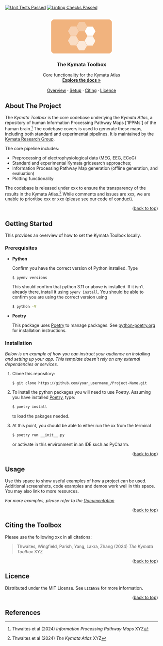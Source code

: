 [![Unit Tests Passed](https://github.com/kymata-atlas/kymata-toolbox/actions/workflows/perform-unit-tests.yml/badge.svg)](https://github.com/kymata-atlas/kymata-toolbox/actions/workflows/perform-unit-tests.yml)
[![Linting Checks Passed](https://github.com/kymata-atlas/kymata-toolbox/actions/workflows/lint-and-check-formatting.yml/badge.svg)](https://github.com/kymata-atlas/kymata-toolbox/actions/workflows/lint-and-check-formatting.yml)

<!-- PROJECT LOGO -->
<br />
<div align="center">
  <a href="https://github.com/othneildrew/Best-README-Template">
    <img src="docs/assets/images/toolbox_logo.png" alt="Logo" width="200" height="112">
  </a>

  <h3 align="center">The Kymata Toolbox</h3>

  <p align="center">
    Core functionality for the Kymata Atlas
    <br />
    <a href="#xxx"><strong>Explore the docs »</strong></a>
    <br />
    <br />
    <a href="#About The Project">Overview</a>
    ·
    <a href="#Getting Started">Setup</a>
    ·
    <a href="#Citing the Toolbox">Citing</a>
    ·
    <a href="#Licence">Licence</a>

  </p>
</div>

## About The Project

The _Kymata Toolbox_ is the core codebase underlying the _Kymata Atlas_, a repository of human Information Processing
Pathway Maps ['IPPMs'] of the human brain.[^1] The codebase covers is used to generate these maps, including both
standard and experimental pipelines. It is maintained by the [Kymata Research Group](https://kymata.org).

The core pipeline includes:
* Preprocessing of electrophysiological data (MEG, EEG, ECoG)
* Standard and experimental Kymata gridsearch approaches;
* Information Processing Pathway Map generation (offline generation, and evaluation)
* Plotting functionality

The codebase is released under xxx to ensure the transparency of the results in the Kymata Atlas.[^2] While comments and
issues are xxx, we are unable to prioritise xxx or xxx (please see our code of conduct).

<p align="right">(<a href="#readme-top">back to top</a>)</p>

<!-- GETTING STARTED -->
## Getting Started

This provides an overview of how to set the Kymata Toolbox locally.

### Prerequisites

* **Python**

   Confirm you have the correct version of Python installed. Type
   ```sh
   $ pyenv versions
   ```
   This should confirm that python 3.11 or above is installed. If it isn't already there,
   install it using `pyenv install`. You should be able to confirm
   you are using the correct version using
   ```sh
   $ python -V
   ```
* **Poetry**

  This package uses [Poetry](https://python-poetry.org/) to manage packages. See [python-poetry.org](https://python-poetry.org/docs/#installing-with-the-official-installer) for installation instructions.

### Installation

_Below is an example of how you can instruct your audience on installing and setting up your app. This template doesn't rely on any external dependencies or services._

1. Clone this repository:
   ```sh
   $ git clone https://github.com/your_username_/Project-Name.git
   ```
3. To install the python packages you will need to use Poetry. Assuming you have installed [Poetry](https://python-poetry.org/docs/#installing-with-the-official-installer), 
   type:
   ```sh
   $ poetry install
   ```
   to load the pakages needed.

4. At this point, you should be able to either run the xx from the terminal
   ```sh
   $ poetry run __init__.py
   ```
   or activate in this environment in an IDE such as PyCharm.

<p align="right">(<a href="#readme-top">back to top</a>)</p>

<!-- USAGE EXAMPLES -->
## Usage

Use this space to show useful examples of how a project can be used. Additional screenshots, code examples and demos work well in this space. You may also link to more resources.

_For more examples, please refer to the [Documentation](https://example.com)_

<p align="right">(<a href="#readme-top">back to top</a>)</p>

## Citing the Toolbox

Please use the following xxx in all citations: 

> Thwaites, Wingfield, Parish, Yang, Lakra, Zhang (2024) _The Kymata Toolbox_ XYZ

<p align="right">(<a href="#readme-top">back to top</a>)</p>

<!-- LICENSE -->
## Licence

Distributed under the MIT License. See `LICENSE` for more information.

<p align="right">(<a href="#readme-top">back to top</a>)</p>


<!-- LICENSE -->
## References

[^1]: Thwaites et al (2024) _Information Processing Pathway Maps_ XYZ
[^2]: Thwaites et al (2024) _The Kymata Atlas_ XYZ